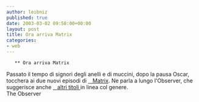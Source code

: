 ```yaml
---
author: leibniz
published: true
date: 2003-03-02 09:58:00+00:00
layout: post
title: Ora arriva Matrix
categories:
- web
---
```


	   ** Ora arriva Matrix   
 Passato il tempo di signori degli anelli e di muccini, dopo la pausa Oscar, tocchera ai due nuovi episodi di  [   Matrix][1]. Ne parla a lungo l'Observer, che suggerisce anche  [   altri titoli ][2]in linea col genere.  
The Observer

[1]:	http://www.observer.co.uk/screen/story/0,6903,905475,00.html
[2]:	http://www.observer.co.uk/screen/story/0,6903,905477,00.html